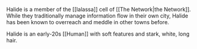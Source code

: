 Halide is a member of the [[Ialassa]] cell of [[The Network|the Network]]. While they traditionally manage information flow in their own city, Halide has been known to overreach and meddle in other towns before.

Halide is an early-20s [[Human]] with soft features and stark, white, long hair.
